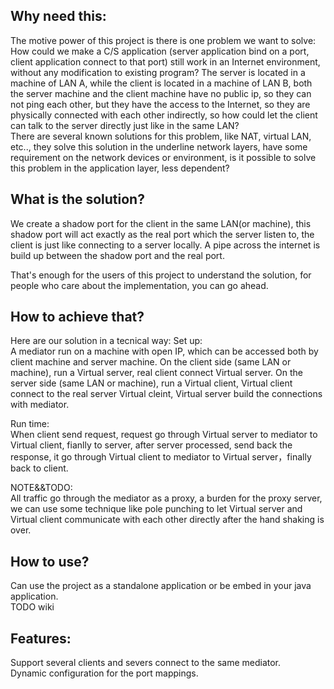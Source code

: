 Why need this:
----
The motive power of this project is there is one problem we want to solve:
<br>
How could we make a C/S application (server application bind on a port, client application connect to that port) still work in an Internet environment, without any modification to existing program? The server is located in a machine of LAN A, while the client is located in a machine of LAN B, both the server machine and the client machine have no public ip, so they can not ping each other, but they have the access to the Internet, so they are physically connected with each other indirectly, so how could let the client can talk to the server directly just like in the same LAN?
<br>
There are several known solutions for this problem, like NAT, virtual LAN, etc.., they solve this solution in the underline network layers, have some requirement on the network devices or environment, is it possible to solve this problem in the application layer, less dependent?

What is the solution?
----
We create a shadow port for the client in the same LAN(or machine), this shadow port will act exactly as the real port which the server listen to, the client is just like connecting to a server locally. A pipe across the internet is build up between the shadow port and the real port.

That's enough for the users of this project to understand the solution, for people who care about the implementation, you can go ahead.

How to achieve that?
----
Here are our solution in a tecnical way:
Set up:<br>
A mediator run on a machine with open IP, which can be accessed both by client machine and server machine.
On the client side (same LAN or machine), run a Virtual server, real client connect Virtual server.
On the server side (same LAN or machine), run a Virtual client, Virtual client connect to the real server
Virtual cleint, Virtual server build the connections with mediator.

Run time:<br>
When client send request, request go through Virtual server to mediator to Virtual client, fianlly to server,
after server processed, send back the response, it go through Virtual client to mediator to Virtual server，finally back to client.

NOTE&&TODO:<br>
All traffic go through the mediator as a proxy, a burden for the proxy server, we can use some technique like pole punching to let Virtual server and Virtual client communicate with each other directly after the hand shaking is over.

How to use?
----
Can use the project as a standalone application or be embed in your java application.<BR>
TODO wiki

Features:
----
Support several clients and severs connect to the same mediator.<BR>
Dynamic configuration for the port mappings.
